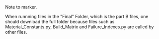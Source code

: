 Note to marker. 

When runnning files in the "Final" Folder, which is the part B files, one should download the full folder because files such as Material_Constants.py, Build_Matrix and Failure_Indexes.py are called by other files.

